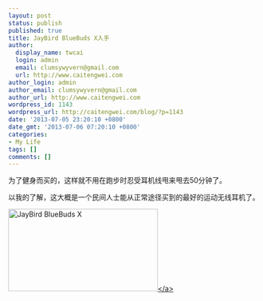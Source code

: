 ```yaml
---
layout: post
status: publish
published: true
title: JayBird BlueBuds X入手
author:
  display_name: twcai
  login: admin
  email: clumsywyvern@gmail.com
  url: http://www.caitengwei.com
author_login: admin
author_email: clumsywyvern@gmail.com
author_url: http://www.caitengwei.com
wordpress_id: 1143
wordpress_url: http://caitengwei.com/blog/?p=1143
date: '2013-07-05 23:20:10 +0800'
date_gmt: '2013-07-06 07:20:10 +0800'
categories:
- My Life
tags: []
comments: []
---
```

<p>为了健身而买的，这样就不用在跑步时忍受耳机线甩来甩去50分钟了。</p>
<p>以我的了解，这大概是一个民间人士能从正常途径买到的最好的运动无线耳机了。</p>
<p><a href="http:&#47;&#47;caitengwei.com&#47;blog&#47;wp-content&#47;uploads&#47;2013&#47;07&#47;06.jpg"><img src="http:&#47;&#47;caitengwei.com&#47;blog&#47;wp-content&#47;uploads&#47;2013&#47;07&#47;06-300x165.jpg" alt="JayBird BlueBuds X" width="300" height="165" class="alignleft size-medium wp-image-1144" &#47;><&#47;a></p>
